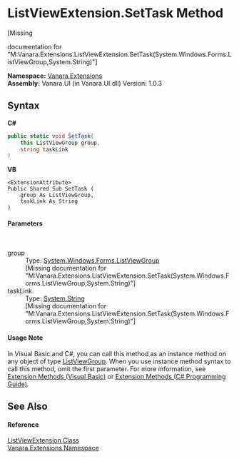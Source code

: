 # ListViewExtension.SetTask Method 
 

\[Missing <summary> documentation for "M:Vanara.Extensions.ListViewExtension.SetTask(System.Windows.Forms.ListViewGroup,System.String)"\]

**Namespace:**&nbsp;<a href="9abe54ff-18ce-e333-beed-30e855655381">Vanara.Extensions</a><br />**Assembly:**&nbsp;Vanara.UI (in Vanara.UI.dll) Version: 1.0.3

## Syntax

**C#**<br />
``` C#
public static void SetTask(
	this ListViewGroup group,
	string taskLink
)
```

**VB**<br />
``` VB
<ExtensionAttribute>
Public Shared Sub SetTask ( 
	group As ListViewGroup,
	taskLink As String
)
```


#### Parameters
&nbsp;<dl><dt>group</dt><dd>Type: <a href="http://msdn2.microsoft.com/en-us/library/916092y2" target="_blank">System.Windows.Forms.ListViewGroup</a><br />\[Missing <param name="group"/> documentation for "M:Vanara.Extensions.ListViewExtension.SetTask(System.Windows.Forms.ListViewGroup,System.String)"\]</dd><dt>taskLink</dt><dd>Type: <a href="http://msdn2.microsoft.com/en-us/library/s1wwdcbf" target="_blank">System.String</a><br />\[Missing <param name="taskLink"/> documentation for "M:Vanara.Extensions.ListViewExtension.SetTask(System.Windows.Forms.ListViewGroup,System.String)"\]</dd></dl>

#### Usage Note
In Visual Basic and C#, you can call this method as an instance method on any object of type <a href="http://msdn2.microsoft.com/en-us/library/916092y2" target="_blank">ListViewGroup</a>. When you use instance method syntax to call this method, omit the first parameter. For more information, see <a href="http://msdn.microsoft.com/en-us/library/bb384936.aspx">Extension Methods (Visual Basic)</a> or <a href="http://msdn.microsoft.com/en-us/library/bb383977.aspx">Extension Methods (C# Programming Guide)</a>.

## See Also


#### Reference
<a href="3e5258c0-2fc2-fa30-46e7-ec6ea45b218a">ListViewExtension Class</a><br /><a href="9abe54ff-18ce-e333-beed-30e855655381">Vanara.Extensions Namespace</a><br />